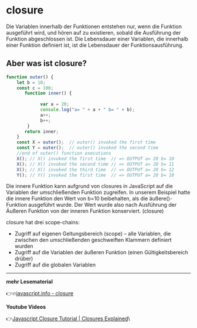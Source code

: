 # closure

Die Variablen innerhalb der Funktionen entstehen nur, wenn die Funktion ausgeführt wird, und hören auf zu existieren, sobald die Ausführung der Funktion abgeschlossen ist. Die Lebensdauer einer Variablen, die innerhalb einer Funktion definiert ist, ist die Lebensdauer der Funktionsausführung.

## **Aber was ist closure?**


```javascript
function outer() {
    let b = 10;
    const c = 100;
       function inner() {
            
             var a = 20; 
             console.log("a= " + a + " b= " + b);
             a++;
             b++;
        }
       return inner;
    }
    const X = outer();  // outer() invoked the first time
    const Y = outer();  // outer() invoked the second time
    //end of outer() function executions
    X(); // X() invoked the first time  // => OUTPUT a= 20 b= 10
    X(); // X() invoked the second time // => OUTPUT a= 20 b= 11
    X(); // X() invoked the third time  // => OUTPUT a= 20 b= 12
    Y(); // Y() invoked the first time  // => OUTPUT a= 20 b= 10
```

Die innere Funktion kann aufgrund von closures in JavaScript auf die Variablen der umschließenden Funktion zugreifen.
In unserem Beispiel hatte die innere Funktion den Wert von b=10 beibehalten, als die äußere()-Funktion ausgeführt wurde. Der Wert wurde also nach Ausführung der Äußeren Funktion von der inneren Funktion konserviert. (closure)

closure hat drei scope-chains:

- Zugriff auf eigenen Geltungsbereich (scope) – alle Variablen, die zwischen den umschließenden geschweiften Klammern definiert wurden
- Zugriff auf die Variablen der äußeren Funktion (einen Gültigkeitsbereich drüber)
- Zugriff auf die globalen Variablen




---
**mehr Lesematerial**

:point_right::fire:[javascript.info - closure](https://javascript.info/closure)

**Youtube Videos**

:point_right:[Javascript Closure Tutorial | Closures Explained](https://www.youtube.com/watch?v=1S8SBDhA7HA)\
